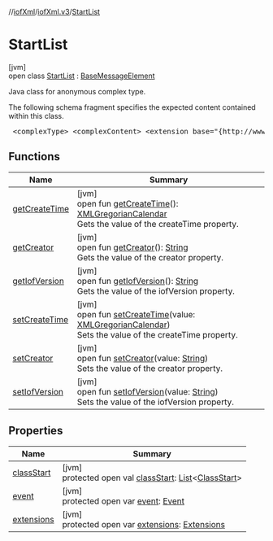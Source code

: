 //[iofXml](../../../index.md)/[iofXml.v3](../index.md)/[StartList](index.md)

# StartList

[jvm]\
open class [StartList](index.md) : [BaseMessageElement](../-base-message-element/index.md)

<p>Java class for anonymous complex type. <p>The following schema fragment specifies the expected content contained within this class. <pre> &lt;complexType&gt; &lt;complexContent&gt; &lt;extension base="{http://www.orienteering.org/datastandard/3.0}BaseMessageElement"&gt; &lt;sequence&gt; &lt;element name="Event" type="{http://www.orienteering.org/datastandard/3.0}Event"/&gt; &lt;element name="ClassStart" type="{http://www.orienteering.org/datastandard/3.0}ClassStart" maxOccurs="unbounded" minOccurs="0"/&gt; &lt;element name="Extensions" type="{http://www.orienteering.org/datastandard/3.0}Extensions" minOccurs="0"/&gt; &lt;/sequence&gt; &lt;/extension&gt; &lt;/complexContent&gt; &lt;/complexType&gt; </pre>

## Functions

| Name | Summary |
|---|---|
| [getCreateTime](../-control-card-list/index.md#1049010220%2FFunctions%2F-1216412040) | [jvm]<br>open fun [getCreateTime](../-control-card-list/index.md#1049010220%2FFunctions%2F-1216412040)(): [XMLGregorianCalendar](https://docs.oracle.com/javase/8/docs/api/javax/xml/datatype/XMLGregorianCalendar.html)<br>Gets the value of the createTime property. |
| [getCreator](../-control-card-list/index.md#977017305%2FFunctions%2F-1216412040) | [jvm]<br>open fun [getCreator](../-control-card-list/index.md#977017305%2FFunctions%2F-1216412040)(): [String](https://docs.oracle.com/javase/8/docs/api/java/lang/String.html)<br>Gets the value of the creator property. |
| [getIofVersion](../-control-card-list/index.md#-418085827%2FFunctions%2F-1216412040) | [jvm]<br>open fun [getIofVersion](../-control-card-list/index.md#-418085827%2FFunctions%2F-1216412040)(): [String](https://docs.oracle.com/javase/8/docs/api/java/lang/String.html)<br>Gets the value of the iofVersion property. |
| [setCreateTime](../-control-card-list/index.md#334755514%2FFunctions%2F-1216412040) | [jvm]<br>open fun [setCreateTime](../-control-card-list/index.md#334755514%2FFunctions%2F-1216412040)(value: [XMLGregorianCalendar](https://docs.oracle.com/javase/8/docs/api/javax/xml/datatype/XMLGregorianCalendar.html))<br>Sets the value of the createTime property. |
| [setCreator](../-control-card-list/index.md#1893160672%2FFunctions%2F-1216412040) | [jvm]<br>open fun [setCreator](../-control-card-list/index.md#1893160672%2FFunctions%2F-1216412040)(value: [String](https://docs.oracle.com/javase/8/docs/api/java/lang/String.html))<br>Sets the value of the creator property. |
| [setIofVersion](../-control-card-list/index.md#1421542316%2FFunctions%2F-1216412040) | [jvm]<br>open fun [setIofVersion](../-control-card-list/index.md#1421542316%2FFunctions%2F-1216412040)(value: [String](https://docs.oracle.com/javase/8/docs/api/java/lang/String.html))<br>Sets the value of the iofVersion property. |

## Properties

| Name | Summary |
|---|---|
| [classStart](class-start.md) | [jvm]<br>protected open val [classStart](class-start.md): [List](https://docs.oracle.com/javase/8/docs/api/java/util/List.html)<[ClassStart](../-class-start/index.md)> |
| [event](event.md) | [jvm]<br>protected open var [event](event.md): [Event](../-event/index.md) |
| [extensions](extensions.md) | [jvm]<br>protected open var [extensions](extensions.md): [Extensions](../-extensions/index.md) |
